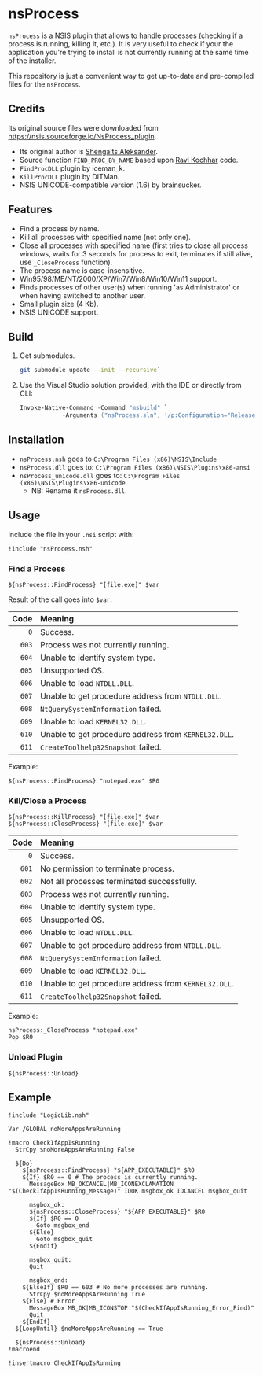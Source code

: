 # nsProcess

`nsProcess` is a NSIS plugin that allows to handle processes (checking if a process is running, killing it, etc.). It is very useful to check if your the application you're trying to install is not currently running at the same time of the installer.

This repository is just a convenient way to get up-to-date and pre-compiled files for the `nsProcess`.

## Credits

Its original source files were downloaded from <https://nsis.sourceforge.io/NsProcess_plugin>.

- Its original author is [Shengalts Aleksander](Shengalts@mail.ru).
- Source function `FIND_PROC_BY_NAME` based upon [Ravi Kochhar](kochhar@physiology.wisc.edu) code.
- `FindProcDLL` plugin by iceman_k.
- `KillProcDLL` plugin by DITMan.
- NSIS UNICODE-compatible version (1.6) by brainsucker.

## Features

- Find a process by name.
- Kill all processes with specified name (not only one).
- Close all processes with specified name (first tries to close all process windows, waits for 3 seconds for process to exit, terminates if still alive, use `_CloseProcess` function).
- The process name is case-insensitive.
- Win95/98/ME/NT/2000/XP/Win7/Win8/Win10/Win11 support.
- Finds processes of other user(s) when running 'as Administrator' or when having switched to another user.
- Small plugin size (4 Kb).
- NSIS UNICODE support.

## Build

1. Get submodules.

    ```sh
    git submodule update --init --recursive`
    ```

2. Use the Visual Studio solution provided, with the IDE or directly from CLI:

    ```powershell
    Invoke-Native-Command -Command "msbuild" `
                -Arguments ("nsProcess.sln", '/p:Configuration="Release UNICODE"', "/p:Platform=Win32")
    ```

## Installation

- `nsProcess.nsh` goes to `C:\Program Files (x86)\NSIS\Include`
- `nsProcess.dll` goes to: `C:\Program Files (x86)\NSIS\Plugins\x86-ansi`
- `nsProcess_unicode.dll` goes to: `C:\Program Files (x86)\NSIS\Plugins\x86-unicode`
  - NB: Rename it `nsProcess.dll`.

## Usage

Include the file in your `.nsi` script with:

```nsis
!include "nsProcess.nsh"
```

### Find a Process

```nsis
${nsProcess::FindProcess} "[file.exe]" $var
```

Result of the call goes into `$var`.

| Code  | Meaning |
|------:|:--------|
|   `0` | Success. |
| `603` | Process was not currently running. |
| `604` | Unable to identify system type. |
| `605` | Unsupported OS. |
| `606` | Unable to load `NTDLL.DLL`. |
| `607` | Unable to get procedure address from `NTDLL.DLL`. |
| `608` | `NtQuerySystemInformation` failed. |
| `609` | Unable to load `KERNEL32.DLL`. |
| `610` | Unable to get procedure address from `KERNEL32.DLL`. |
| `611` | `CreateToolhelp32Snapshot` failed. |

Example:

```nsis
${nsProcess::FindProcess} "notepad.exe" $R0
```

### Kill/Close a Process

```nsis
${nsProcess::KillProcess} "[file.exe]" $var
${nsProcess::CloseProcess} "[file.exe]" $var
```

| Code  | Meaning |
|------:|:--------|
|   `0` |   Success. |
| `601` | No permission to terminate process. |
| `602` | Not all processes terminated successfully. |
| `603` | Process was not currently running. |
| `604` | Unable to identify system type. |
| `605` | Unsupported OS. |
| `606` | Unable to load `NTDLL.DLL`. |
| `607` | Unable to get procedure address from `NTDLL.DLL`. |
| `608` | `NtQuerySystemInformation` failed. |
| `609` | Unable to load `KERNEL32.DLL`. |
| `610` | Unable to get procedure address from `KERNEL32.DLL`. |
| `611` | `CreateToolhelp32Snapshot` failed. |

Example:

```nsis
nsProcess:_CloseProcess "notepad.exe"
Pop $R0
```

### Unload Plugin

```nsis
${nsProcess::Unload}
```

## Example

```nsis
!include "LogicLib.nsh"

Var /GLOBAL noMoreAppsAreRunning

!macro CheckIfAppIsRunning
  StrCpy $noMoreAppsAreRunning False

  ${Do}
    ${nsProcess::FindProcess} "${APP_EXECUTABLE}" $R0
    ${If} $R0 == 0 # The process is currently running.
      MessageBox MB_OKCANCEL|MB_ICONEXCLAMATION "$(CheckIfAppIsRunning_Message)" IDOK msgbox_ok IDCANCEL msgbox_quit

      msgbox_ok:
      ${nsProcess::CloseProcess} "${APP_EXECUTABLE}" $R0
      ${If} $R0 == 0
        Goto msgbox_end
      ${Else}
        Goto msgbox_quit
      ${Endif}

      msgbox_quit:
      Quit

      msgbox_end:
    ${ElseIf} $R0 == 603 # No more processes are running.
      StrCpy $noMoreAppsAreRunning True
    ${Else} # Error
      MessageBox MB_OK|MB_ICONSTOP "$(CheckIfAppIsRunning_Error_Find)"
      Quit
    ${EndIf}
  ${LoopUntil} $noMoreAppsAreRunning == True

  ${nsProcess::Unload}
!macroend

!insertmacro CheckIfAppIsRunning
```

